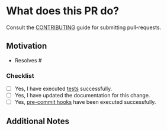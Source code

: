 # What does this PR do?

Consult the [CONTRIBUTING](../blob/main/CONTRIBUTING.md#contributing-via-pull-requests) guide for submitting pull-requests.

<!-- A brief description of the change being made with this pull request. -->

## Motivation

<!-- Why are you submitting this pull request? -->
- Resolves #<user-story-number>

### Checklist

- [ ] Yes, I have executed [tests](../blob/main/CONTRIBUTING.md#execute-tests-with-terratest-manually) successfully.
- [ ] Yes, I have updated the documentation for this change.
- [ ] Yes, [pre-commit hooks](../blob/main/CONTRIBUTING.md#execute-pre-commit-hooks-manually-on-all-files) have been executed successfully.

## Additional Notes

<!-- Anything else we should know when reviewing? -->
